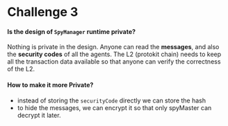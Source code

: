 # Challenge 3

#### Is the design of `SpyManager` runtime private?

Nothing is private in the design. Anyone can read the **messages**, and also the **security codes** of all the agents. The L2 (protokit chain) needs to keep all the transaction data available so that anyone can verify the correctness of the L2.

#### How to make it more Private?

- instead of storing the `securityCode` directly we can store the hash
- to hide the messages, we can encrypt it so that only spyMaster can decrypt it later.
